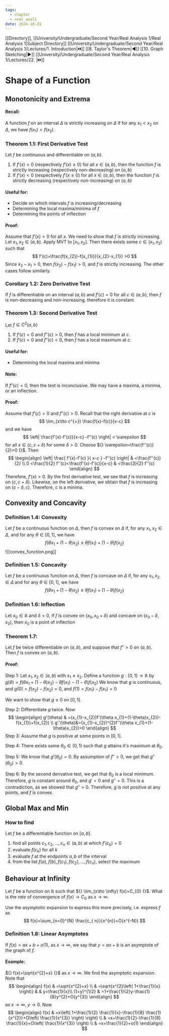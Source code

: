 ```yaml
---
tags:
  - chapter
  - real_anal1
date: 2024-10-21
---
```

[[Directory]], [[University/Undergraduate/Second Year/Real Analysis 1/Real Analysis 1|Subject Directory]]
[[University/Undergraduate/Second Year/Real Analysis 1/Lectures/1. Introduction|🞀🞀]] [[8. Taylor's Theorem|◀]] [[10. Graph Sketching|▶]] [[University/Undergraduate/Second Year/Real Analysis 1/Lectures/22. |🞂🞂]]
# Shape of a Function
## Monotonicity and Extrema 
#### Recall:
A function ${} f$ on an interval $\Delta$ is strictly increasing on $\Delta$ if for any ${} x_{1} <x_{2} {}$ on $\Delta$, we have ${} f(x_{1})<f(x_{2}) {}$. 

### Theorem 1.1: First Derivative Test
Let ${} f$ be continuous and differentiable on ${} (a,\, b) {}$. 
1) If ${} f'(x)>0 {}$ (respectively ${} f'(x)\geq 0 {}$) for all ${} x \in (a,\, b) {}$, then the function $f$ is strictly increasing (respectively non-decreasing) on ${} (a,\, b) {}$
2) If ${} f'(x)<0 {}$ (respectively ${} f'(x\leq  0 {}$) for all ${} x \in (a,\, b) {}$, then the function $f {}$ is strictly decreasing (respectively non-increasing) on ${} (a,\, b) {}$
#### Useful for:
- Decide on which intervals ${} f$ is increasing/decreasing
- Determining the local maxima/minima of $f {}$
- Determining the points of inflection
#### Proof:
Assume that ${} f'(x)>0 {}$ for all $x$. We need to show that $f$ is strictly increasing. Let ${} x_{1},\, x_{2} \in (a,\, b) {}$. Apply MVT to ${} [x_{1},\, x_{2}] {}$. Then there exists some ${} c \in (x_{1},\, x_{2}) {}$ such that 
$$
f'(c)=\frac{f(x_{2})-f(x_{1})}{x_{2}-x_{1}} >0
$$
Since ${} x_{2}-x_{1}>0 {}$, then ${} f(x_{2})-f(x_{1})>0 {}$, and $f {}$ is strictly increasing. The other cases follow similarly.
### Corollary 1.2: Zero Derivative Test
If ${} f {}$ is differentiable on an interval ${} (a,\, b) {}$ and ${} f'(c)=0 {}$ for all ${} c \in (a,\, b) {}$, then $f {}$ is non-decreasing and non-increasing, therefore it is constant.
### Theorem 1.3: Second Derivative Test
Let ${} f \in C^{2}(a,\, b) {}$
1) If ${} f'(c)=0 {}$ and ${} f''(c)>0 {}$, then $f$ has a local minimum at $c$.
2) If ${} f'(c)=0 {}$ and ${} f''(c)<0 {}$, then $f {}$ has a local maximum at ${} c$.
#### Useful for:
- Determining the local maxima and minima
#### Note:
If ${} f''(c)=0 {}$, then the test is inconclusive. We may have a maxima, a minima, or an inflection. 
#### Proof:
Assume that ${} f'(c)=0 {}$ and ${} f''(c)>0 {}$. Recall that the right derivative at ${} c {}$ is
$$
\lim_{x\tto c^{+}} \frac{f(x)-f(c)}{x-c}
$$
and we have
$$
\left| \frac{f'(x)-f'(c)}{x-c} -f''(c) \right| < \varepsilon
$$
for all ${} x \in (c,\, c+\delta) {}$ for some ${} \delta >0 {}$. Choose ${} \varepsilon=\frac{f''(c)}{2}>0 {}$. Then
$$
\begin{align}
\left| \frac{ f'(x)-f'(c) }{ x-c } -f''(c) \right|  & <\frac{f''(c)}{2} \\
0 <\frac{1}{2} f''(c)<\frac{f'(x)-f'(c)}{x-c}   & <\frac{3}{2} f''(c)
\end{align}
$$
Therefore, ${} f'(x)>0 {}$. By the first derivative test, we see that $f$ is increasing on ${} (c,\, c+\delta) {}$. Likewise, on the left derivative, we obtain that $f$ is increasing on ${} (c-\delta,\, c) {}$. Therefore, $c$ is a minima.
## Convexity and Concavity
### Definition 1.4: Convexity
Let $f$ be a continuous function on $\Delta$, then $f$ is convex on $\Delta$ if, for any ${} x_{1},\, x_{2} \in \Delta {}$, and for any ${} \theta \in [0,\, 1] {}$, we have
$$
f(\theta x_{1}+(1-\theta)x_{2})\leq \theta f(x_{1})+(1-\theta)f(x_{2})
$$
![[convex_function.png]]
### Definition 1.5: Concavity
Let $f$ be a continuous function on $\Delta$, then $f$ is concave on $\Delta$ if, for any ${} x_{1},\, x_{2} \in \Delta {}$ and for any ${} \theta \in [0,\, 1] {}$, we have
$$
f(\theta x_{1}+(1-\theta)x_{2})\geq  \theta f(x_{1})+(1-\theta)f(x_{2})
$$
### Definition 1.6: Inflection
Let ${} x_{0} \in \mathbb{R} {}$ and $\delta>0 {}$, if $f$ is convex on ${} (x_{0},\, x_{0}+\delta) {}$ and concave on ${} (x_{0}-\delta,\, x_{0}) {}$, then $x_{0}$ is a point of inflection
### Theorem 1.7:
Let $f$ be twice differentiable on ${} (a,\, b) {}$, and suppose that ${} f''>0 {}$ on ${} (a,\, b) {}$. Then $f$ is convex on ${} (a,\, b) {}$. 
#### Proof:
Step 1: 
Let ${} x_{1},\, x_{2} \in (a,\, b) {}$ with ${} x_{1} \neq x_{2} {}$. Define a function ${} g:[0,\, 1]\to{}\mathbb{R} {}$ by ${} g(\theta)=f(\theta x_{1}+(1-\theta)x_{2})-\theta f(x_{1})-(1-\theta)f(x_{2}) {}$
We know that $g$ is continuous, and ${} g(0)=f(x_{2})-f(x_{2})=0 {}$, and ${} f(1)=f(x_{1})-f(x_{1})=0 {}$

We want to show that ${} g \leq 0 {}$ on ${} [0,\, 1] {}$. 

Step 2: 
Differentiate $g$ twice. Now
$$
\begin{align}
g'(\theta) & =(x_{1}-x_{2})f'(\theta x_{1}+(1-\theta)x_{2})-f(x_{1})+f(x_{2}) \\
 g''(\theta)&=(x_{1}-x_{2})^{2}f''(\theta x_{1}+(1-\theta)x_{2})>0 
\end{align}
$$
Step 3: 
Assume that $g$ is positive at some points in ${} [0,\, 1] {}$. 

Step 4:
There exists some ${} \theta_{0} \in (0,\, 1) {}$ such that $g$ attains it's maximum at $\theta_{0} {}$.

Step 5:
We know that ${} g'(\theta_{0})=0 {}$. By assumption of ${} f''>0 {}$, we get that ${} g''(\theta_{0})>0 {}$.

Step 6:
By the second derivative test, we get that $\theta_{0}$ is a local minimum. Therefore, $g$ is constant around $\theta_{0}$, and ${} g'=0 {}$ and ${} g''=0 {}$. This is a contradiction, as we showed that ${} g''>0 {}$. Therefore, $g$ is not positive at any points, and $f$ is convex. 
## Global Max and Min
### How to find
Let $f$ be a differentiable function on ${} [a,\, b] {}$. 
1. find all points ${} c_{1},\, c_{2},\,\dots,\,c_{n} \in (a,\, b) {}$ at which ${} f'(c_{k})=0 {}$
2. evaluate ${} f(c_{k}) {}$ for all $k$
3. evaluate $f$ at the endpoints ${} a,\, b {}$ of the interval
4. from the list ${} f(a),\, f(b),\, f(c_{1}),\, f(c_{2}),\,\dots,\,f(c_{n}) {}$, select the maximum
## Behaviour at Infinity
Let $f$ be a function on $\mathbb{R}$ such that ${} \lim_{x\tto \infty} f(x)=C_{0} {}$. What is the *rate* of convergence of ${} f(x)\to{}C_{0} {}$ as ${} x \to{}\infty  {}$. 

Use the asymptotic expansion to express this more precisely, i.e. express $f {}$ as
$$
f(x)=\sum_{n=0}^{N} \frac{c_{ n}}{x^{n}}+O(x^{-N})
$$
### Definition 1.8: Linear Asymptotes
If ${} f(x)=ax+b+o(1) {}$, as ${} x\to{}\infty  {}$, we say that ${} y=ax+b {}$ is an asymptote of the graph of ${} f$. 
#### Example:
${} f(x)=\sqrt{x^{2}+x} {}$ as ${} x\to{}\infty  {}$. We find the asymptotic expansion. Note that
$$
\begin{align}
f(x) & =\sqrt{x^{2}+x} \\
 & =\sqrt{x^{2}\left( 1+\frac{1}{x} \right)}  &  & y=\frac{1}{x}\\
(1+y)^{1/2} & =1+\frac{1}{2}y-\frac{1}{8}y^{2}+O(y^{3})
\end{align}
$$
as ${} x\to{}\infty  {}$, ${} y\to{}0 {}$. Now
$$
\begin{align}
f(x) & =x\left( 1+\frac{1}{2} \frac{1}{x}-\frac{1}{8} \frac{1}{x^{2}}+O\left( \frac{1}{x^{3}} \right) \right) \\
 & =x+\frac{1}{2}-\frac{1}{8} \frac{1}{x}+O\left( \frac{1}{x^{3}} \right) \\
 & =x+\frac{1}{2}+o(1)
\end{align}
$$